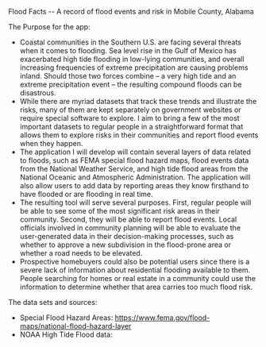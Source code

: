 Flood Facts -- A record of flood events and risk in Mobile County, Alabama

The Purpose for the app:
- Coastal communities in the Southern U.S. are facing several threats when it comes to flooding. Sea level rise in the Gulf of Mexico has exacerbated high tide flooding in low-lying communities, and overall increasing frequencies of extreme precipitation are causing problems inland. Should those two forces combine – a very high tide and an extreme precipitation event – the resulting compound floods can be disastrous.
- While there are myriad datasets that track these trends and illustrate the risks, many of them are kept separately on government websites or require special software to explore. I aim to bring a few of the most important datasets to regular people in a straightforward format that allows them to explore risks in their communities and report flood events when they happen.
- The application I will develop will contain several layers of data related to floods, such as FEMA special flood hazard maps, flood events data from the National Weather Service, and high tide flood areas from the National Oceanic and Atmospheric Administration. The application will also allow users to add data by reporting areas they know firsthand to have flooded or are flooding in real time.
- The resulting tool will serve several purposes. First, regular people will be able to see some of the most significant risk areas in their community. Second, they will be able to report flood events. Local officials involved in community planning will be able to evaluate the user-generated data in their decision-making processes, such as whether to approve a new subdivision in the flood-prone area or whether a road needs to be elevated.
- Prospective homebuyers could also be potential users since there is a severe lack of information about residential flooding available to them. People searching for homes or real estate in a community could use the information to determine whether that area carries too much flood risk.

The data sets and sources:
- Special Flood Hazard Areas: https://www.fema.gov/flood-maps/national-flood-hazard-layer
- NOAA High Tide Flood data: 

